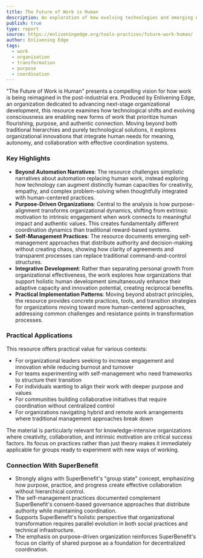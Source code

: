 ```yaml
---
title: The Future of Work is Human
description: An exploration of how evolving technologies and emerging organizational models are reshaping work to prioritize human connection, meaning, and flourishing over industrial efficiency.
publish: true
type: report
source: https://enliveningedge.org/tools-practices/future-work-human/
author: Enlivening Edge
tags:
  - work
  - organization
  - transformation
  - purpose
  - coordination
---
```


"The Future of Work is Human" presents a compelling vision for how work is being reimagined in the post-industrial era. Produced by Enlivening Edge, an organization dedicated to advancing next-stage organizational development, this resource examines how technological shifts and evolving consciousness are enabling new forms of work that prioritize human flourishing, purpose, and authentic connection. Moving beyond both traditional hierarchies and purely technological solutions, it explores organizational innovations that integrate human needs for meaning, autonomy, and collaboration with effective coordination systems.

### Key Highlights
- **Beyond Automation Narratives**: The resource challenges simplistic narratives about automation replacing human work, instead exploring how technology can augment distinctly human capacities for creativity, empathy, and complex problem-solving when thoughtfully integrated with human-centered practices.
- **Purpose-Driven Organizations**: Central to the analysis is how purpose-alignment transforms organizational dynamics, shifting from extrinsic motivation to intrinsic engagement when work connects to meaningful impact and authentic values. This creates fundamentally different coordination dynamics than traditional reward-based systems.
- **Self-Management Practices**: The resource documents emerging self-management approaches that distribute authority and decision-making without creating chaos, showing how clarity of agreements and transparent processes can replace traditional command-and-control structures.
- **Integrative Development**: Rather than separating personal growth from organizational effectiveness, the work explores how organizations that support holistic human development simultaneously enhance their adaptive capacity and innovation potential, creating reciprocal benefits.
- **Practical Implementation Patterns**: Moving beyond abstract principles, the resource provides concrete practices, tools, and transition strategies for organizations moving toward more human-centered approaches, addressing common challenges and resistance points in transformation processes.

### Practical Applications

This resource offers practical value for various contexts:

- For organizational leaders seeking to increase engagement and innovation while reducing burnout and turnover
- For teams experimenting with self-management who need frameworks to structure their transition
- For individuals wanting to align their work with deeper purpose and values
- For communities building collaborative initiatives that require coordination without centralized control
- For organizations navigating hybrid and remote work arrangements where traditional management approaches break down

The material is particularly relevant for knowledge-intensive organizations where creativity, collaboration, and intrinsic motivation are critical success factors. Its focus on practices rather than just theory makes it immediately applicable for groups ready to experiment with new ways of working.

### Connection With SuperBenefit

- Strongly aligns with SuperBenefit's "group state" concept, emphasizing how purpose, practice, and progress create effective collaboration without hierarchical control.
- The self-management practices documented complement SuperBenefit's consent-based governance approaches that distribute authority while maintaining coordination.
- Supports SuperBenefit's holistic perspective that organizational transformation requires parallel evolution in both social practices and technical infrastructure.
- The emphasis on purpose-driven organization reinforces SuperBenefit's focus on clarity of shared purpose as a foundation for decentralized coordination.